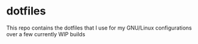 # dotfiles
This repo contains the dotfiles that I use for my GNU/Linux configurations over a few currently WIP builds
